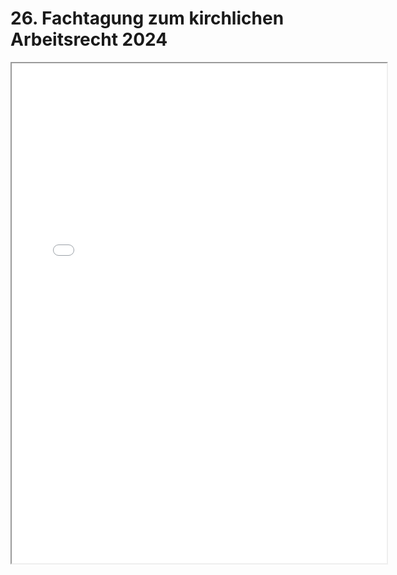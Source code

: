 # 26. Fachtagung zum kirchlichen Arbeitsrecht 2024

<iframe src="map2024_3.html" height="800" width="600"></iframe>
